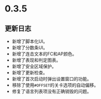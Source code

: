 # 0.3.5

## 更新日志

- 新增了脚本化UI。
- 新增了分数条UI。
- 新增了连击文本的FC和AP颜色。
- 新增了表现和判定图表。
- 新增了安全区域保护。
- 新增了更新检查。
- 新增了首次启动时弹出设置窗口的功能。
- 移除了使用`#OFFSET`的关卡选项的自动偏移。
- 修复了语言列表项没有正确销毁的问题。
